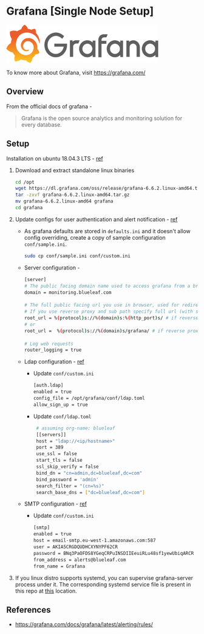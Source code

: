# Grafana [Single Node Setup]
<img src="https://github.com/abhishektripathi24/platform-setup/blob/master/grafana/images/grafana-logo.png" width="400" height="100"/>

To know more about Grafana, visit https://grafana.com/

## Overview

From the official docs of grafana -

> Grafana is the open source analytics and monitoring solution for every database.

## Setup

Installation on ubuntu 18.04.3 LTS - [ref](https://grafana.com/docs/grafana/latest/installation/debian/)

1. Download and extract standalone linux binaries
    ```bash
    cd /opt
    wget https://dl.grafana.com/oss/release/grafana-6.6.2.linux-amd64.tar.gz
    tar -zxvf grafana-6.6.2.linux-amd64.tar.gz
    mv grafana-6.6.2.linux-amd64 grafana
    cd grafana
    ```

2. Update configs for user authentication and alert notification - [ref](https://grafana.com/docs/grafana/latest/installation/configuration/)
    * As grafana defaults are stored in `defaults.ini` and it doesn't allow config overriding, create a copy of sample configuration `conf/sample.ini`.
        ```bash
        sudo cp conf/sample.ini conf/custom.ini
        ```
    * Server configuration - 
        ```bash
        [server]
        # The public facing domain name used to access grafana from a browser
        domain = monitoring.blueleaf.com
  
        # The full public facing url you use in browser, used for redirects and emails
        # If you use reverse proxy and sub path specify full url (with sub path)
        root_url = %(protocol)s://%(domain)s:%(http_port)s/ # if reverse proxy is not used
        # or 
        root_url =  %(protocol)s://%(domain)s/grafana/ # if reverse proxy is used and nginx uses /grafana as the path

        # Log web requests
        router_logging = true
        ```
    
    * Ldap configuration - [ref](https://grafana.com/docs/grafana/latest/auth/ldap/)
        * Update `conf/custom.ini`
            ```bash
            [auth.ldap]
            enabled = true
            config_file = /opt/grafana/conf/ldap.toml
            allow_sign_up = true
            ```
        * Update `conf/ldap.toml`
            ```bash
             # assuming org-name: blueleaf
             [[servers]]
             host = "ldap://<ip/hostname>"
             port = 389
             use_ssl = false
             start_tls = false
             ssl_skip_verify = false
             bind_dn = "cn=admin,dc=blueleaf,dc=com"
             bind_password = 'admin'
             search_filter = "(cn=%s)"
             search_base_dns = ["dc=blueleaf,dc=com"]
            ```
    *  SMTP configuration - [ref](https://grafana.com/docs/grafana/latest/alerting/notifications/)
        * Update `conf/custom.ini`
            ```bash
            [smtp]
            enabled = true
            host = email-smtp.eu-west-1.amazonaws.com:587
            user = AKIA5CRGDQUDHCXYNYPF62CR
            password = BNq3PaOFDS8YGeqCRPuINSDIIEeuiRLu48sf1yewUbiqARCR
            from_address = alerts@blueleaf.com
            from_name = Grafana
            ```

3. If you linux distro supports systemd, you can supervise grafana-server process under it. The corresponding systemd service file is present in this repo at [this](systemd) location.

## References
* https://grafana.com/docs/grafana/latest/alerting/rules/
